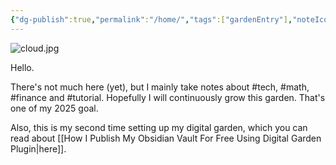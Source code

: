 ```yaml
---
{"dg-publish":true,"permalink":"/home/","tags":["gardenEntry"],"noteIcon":"1","created":"2025-01-01T23:45:07.235+08:00","updated":"2025-01-17T01:14:50.292+08:00"}
---
```


![cloud.jpg](/img/user/assets/cloud.jpg)

Hello.

There's not much here (yet), but I mainly take notes about #tech, #math, #finance and #tutorial. Hopefully I will continuously grow this garden. That's one of my 2025 goal.

Also, this is my second time setting up my digital garden, which you can read about [[How I Publish My Obsidian Vault For Free Using Digital Garden Plugin\|here]]. 

